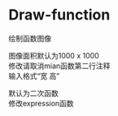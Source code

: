 # Draw-function
 绘制函数图像  

图像面积默认为1000 x 1000  
修改请取消mian函数第二行注释  
输入格式“宽 高”  

默认为二次函数  
修改expression函数